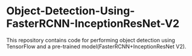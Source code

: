 # Object-Detection-Using-FasterRCNN-InceptionResNet-V2
This repository contains code for performing object detection using TensorFlow and a pre-trained model(FasterRCNN+InceptionResNet V2).
